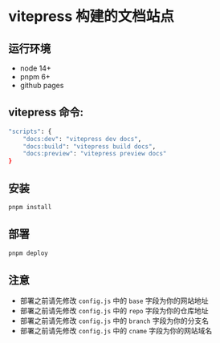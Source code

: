 # vitepress 构建的文档站点

## 运行环境

- node 14+
- pnpm 6+
- github pages

## vitepress 命令:

```bash
"scripts": {
    "docs:dev": "vitepress dev docs",
    "docs:build": "vitepress build docs",
    "docs:preview": "vitepress preview docs"
}
```

## 安装

```bash
pnpm install
```

## 部署

```bash
pnpm deploy
```

## 注意

- 部署之前请先修改 `config.js` 中的 `base` 字段为你的网站地址
- 部署之前请先修改 `config.js` 中的 `repo` 字段为你的仓库地址
- 部署之前请先修改 `config.js` 中的 `branch` 字段为你的分支名
- 部署之前请先修改 `config.js` 中的 `cname` 字段为你的网站域名